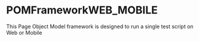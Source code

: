# POMFrameworkWEB_MOBILE
This Page Object Model framework is designed to run a single test script on Web or Mobile
